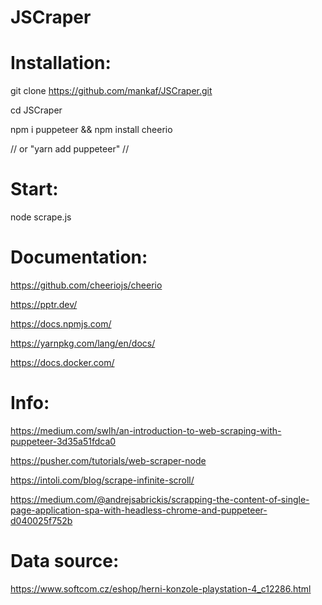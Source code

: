# JSCraper



# Installation:

git clone https://github.com/mankaf/JSCraper.git

cd JSCraper

npm i puppeteer && npm install cheerio

// or "yarn add puppeteer" //

# Start:

node scrape.js



# Documentation:

https://github.com/cheeriojs/cheerio

https://pptr.dev/

https://docs.npmjs.com/

https://yarnpkg.com/lang/en/docs/

https://docs.docker.com/

# Info:

https://medium.com/swlh/an-introduction-to-web-scraping-with-puppeteer-3d35a51fdca0

https://pusher.com/tutorials/web-scraper-node

https://intoli.com/blog/scrape-infinite-scroll/

https://medium.com/@andrejsabrickis/scrapping-the-content-of-single-page-application-spa-with-headless-chrome-and-puppeteer-d040025f752b

# Data source:

https://www.softcom.cz/eshop/herni-konzole-playstation-4_c12286.html
